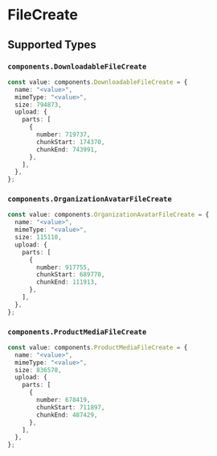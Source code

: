 # FileCreate


## Supported Types

### `components.DownloadableFileCreate`

```typescript
const value: components.DownloadableFileCreate = {
  name: "<value>",
  mimeType: "<value>",
  size: 794873,
  upload: {
    parts: [
      {
        number: 719737,
        chunkStart: 174370,
        chunkEnd: 743991,
      },
    ],
  },
};
```

### `components.OrganizationAvatarFileCreate`

```typescript
const value: components.OrganizationAvatarFileCreate = {
  name: "<value>",
  mimeType: "<value>",
  size: 115110,
  upload: {
    parts: [
      {
        number: 917755,
        chunkStart: 689770,
        chunkEnd: 111913,
      },
    ],
  },
};
```

### `components.ProductMediaFileCreate`

```typescript
const value: components.ProductMediaFileCreate = {
  name: "<value>",
  mimeType: "<value>",
  size: 836578,
  upload: {
    parts: [
      {
        number: 678419,
        chunkStart: 711897,
        chunkEnd: 487429,
      },
    ],
  },
};
```

